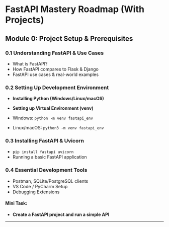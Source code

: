 # FastAPI Mastery Roadmap (With Projects)

## **Module 0: Project Setup & Prerequisites**

### **0.1 Understanding FastAPI & Use Cases**

- What is FastAPI?
- How FastAPI compares to Flask & Django
- FastAPI use cases & real-world examples

### **0.2 Setting Up Development Environment**

- **Installing Python (Windows/Linux/macOS)**
- **Setting up Virtual Environment (venv)**

- Windows: `python -m venv fastapi_env`
- Linux/macOS: `python3 -m venv fastapi_env`

### **0.3 Installing FastAPI & Uvicorn**

- `pip install fastapi uvicorn`
- Running a basic FastAPI application

### **0.4 Essential Development Tools**

- Postman, SQLite/PostgreSQL clients
- VS Code / PyCharm Setup
- Debugging Extensions

#### **Mini Task:**

- **Create a FastAPI project and run a simple API**

---

<!-- ## **🟢 Module 1: FastAPI Basics - Building REST APIs**

**(Duration: 1 Week)**

### **🔹 1.1 FastAPI Core Concepts**

- Request & Response Cycle
- Path Operations (`@app.get()`, `@app.post()`, `@app.put()`, `@app.delete()`)
- Query Parameters, Path Parameters

### **🔹 1.2 Data Handling with Pydantic**

- Using **Pydantic Models** for request validation
- Response models & Field validation
- Using `Optional[]` for optional fields

### **🔹 1.3 Handling Request Body & Form Data**

- Sending JSON data in requests
- Form data & File uploads

📌 **Mini Project:**
- **Simple To-Do API** (Basic CRUD operations)

---

## **🟢 Module 2: Working with Databases (SQL & NoSQL)**

**(Duration: 1 Week)**

### **🔹 2.1 Connecting to Databases**

- SQLAlchemy with PostgreSQL/MySQL
- SQLite for local development
- MongoDB with Motor (Async DB)

### **🔹 2.2 Defining Database Models**

- ORM Models using SQLAlchemy
- Creating tables & migrations

### **🔹 2.3 Performing CRUD Operations**

- Querying data using SQLAlchemy ORM
- Creating, updating, deleting records

📌 **Mini Project:**
- **Bookstore API** (Books, Authors, Reviews CRUD with PostgreSQL)

---

## **🟢 Module 3: Authentication & Authorization**

**(Duration: 1 Week)**

### **🔹 3.1 User Authentication with OAuth2 & JWT**

- OAuth2 with Password Flow
- JWT Tokens (Login, Refresh Tokens)

### **🔹 3.2 Password Hashing & User Management**

- Using `passlib` for password hashing
- Storing hashed passwords securely

### **🔹 3.3 Role-Based Access Control (RBAC)**

- Defining user roles (Admin, User)
- Restricting endpoints based on roles

📌 **Mini Project:**
- **User Authentication API (JWT-based Login & Signup)**

---

## **🟢 Module 4: Background Tasks, Middleware & Caching**

**(Duration: 1 Week)**

### **🔹 4.1 Background Tasks in FastAPI**

- Running async tasks in background
- Use cases (sending emails, reports)

### **🔹 4.2 Middleware in FastAPI**

- Custom middleware for request logging
- Modifying requests and responses

### **🔹 4.3 Caching Responses & Rate Limiting**

- Using **Redis** for caching API responses
- Implementing **Rate Limiting** for APIs

📌 **Mini Project:**
- **File Upload & Processing API (With Background Tasks)**

---

## **🟢 Module 5: WebSockets & Real-time Communication**

**(Duration: 1 Week)**

### **🔹 5.1 WebSockets in FastAPI**

- Setting up WebSocket connections
- Handling real-time messages

### **🔹 5.2 Implementing Real-time Notifications**

- WebSocket-based live updates
- Broadcasting messages to multiple clients

📌 **Mini Project:**
- **Real-time Chat App (WebSocket-based Chat System)**

---

## **🟢 Module 6: API Testing & Documentation**

**(Duration: 1 Week)**

### **🔹 6.1 Writing Unit & Integration Tests**

- Using `pytest` for API testing
- Testing endpoints with `httpx`

### **🔹 6.2 FastAPI Interactive Documentation**

- Using **Swagger UI** & **Redoc**
- Customizing OpenAPI schema

📌 **Mini Project:**
- **Test-Driven API (Fully Tested API with Pytest)**

---

## **🟢 Module 7: Deployment, CI/CD & Scalability**

**(Duration: 1 Week)**

### **🔹 7.1 Dockerizing FastAPI Applications**

- Creating Dockerfile for FastAPI
- Running FastAPI in Docker

### **🔹 7.2 Deploying FastAPI on Cloud**

- Deploying on **AWS/GCP/Azure**
- Using **Gunicorn + Uvicorn** for production

### **🔹 7.3 CI/CD for FastAPI**

- Setting up GitHub Actions for CI/CD
- Auto-deploying on Docker/Kubernetes

📌 **Final Project:**
- **Production-Ready E-commerce API (Authentication, DB, Caching, Deployment)**

---

# **🔥 Capstone Project: Full SaaS API**

**(Bringing all concepts together!)**

### **🎯 Project:** **"Complete SaaS API"**

- User Authentication (JWT & OAuth)
- Subscription Management (Stripe API)
- Role-Based Access (Admin/User)
- WebSockets for Notifications
- Async Background Tasks (Emails, Reports)
- Deployment with Docker & Kubernetes

---

# **⏳ Total Duration: 7-8 Weeks**

🎯 **Outcome:** By the end of this syllabus, you will be proficient in **FastAPI, API development, authentication, real-time communication, testing, and deployment**.

Would you like **additional resources** (books, videos, GitHub repositories) to supplement your learning? 🚀 -->
